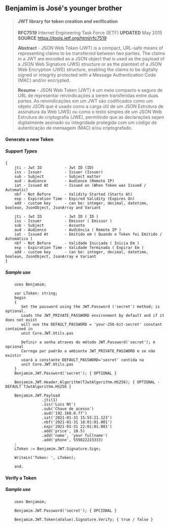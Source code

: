 ## Benjamim is José's younger brother
>#### JWT library for token creation and verification
>
> **RFC7519** Internet Engineering Task Force (IETF) **UPDATED** May 2015
> **SOURCE** https://tools.ietf.org/html/rfc7519
>
> **Abstract** -  JSON Web Token (JWT) is a compact, URL-safe means of representing
   claims to be transferred between two parties.  The claims in a JWT
   are encoded as a JSON object that is used as the payload of a JSON
   Web Signature (JWS) structure or as the plaintext of a JSON Web
   Encryption (JWE) structure, enabling the claims to be digitally
   signed or integrity protected with a Message Authentication Code
   (MAC) and/or encrypted.
>
> **Resumo** - JSON Web Token (JWT) é um meio compacto e seguro de URL de representar
   reivindicações a serem transferidas entre duas partes. As reivindicações em um JWT
   são codificados como um objeto JSON que é usado como a carga útil de um JSON
   Estrutura de assinatura da Web (JWS) ou como o texto simples de um JSON Web
   Estrutura de criptografia (JWE), permitindo que as declarações sejam digitalmente
   assinado ou integridade protegida com um código de autenticação de mensagem
   (MAC) e/ou criptografado.

#### Generate a new Token
##### Support Types 
```delphi
{
    jti - Jwt ID          - Jwt ID (ID)
    iss - Issuer          - Issuer (Issuer)
    sub - Subject         - Subject matter
    aud - Audience        - Audience (Remote IP)
    iat - Issued At       - Issued on (When Token was Issued / Automatic)
    nbf - Not Before      - Validity Started (Starts At)
    exp - Expiration Time - Expired Validity (Expires On)
    add - custom key      - can be: integer, decimal, datetime, boolean, JsonObject, JsonArray and Variant 
    
    jti - Jwt ID          - Jwt ID ( ID )
    iss - Issuer          - Emissor ( Emissor )
    sub - Subject         - Assunto
    aud - Audience        - Audiência ( Remote IP )
    iat - Issued At       - Emitido em ( Quando o Token foi Emitido / Automático )
    nbf - Not Before      - Validade Iniciada ( Inicia Em )
    exp - Expiration Time - Validade Terminada ( Expirar Em )
    add - custom key      - can be: integer, decimal, datetime, boolean, JsonObject, JsonArray e Variant  
}
```     

##### Sample use
```delphi
    uses Benjamim;
     
    var LToken: string;
    begin
    { 
       Set the password using the JWT.Password ('secret') method; is optional. 
       Loads the JWT_PRIVATE_PASSWORD environment by default and if it does not exist
       will use the DEFAULT_PASSWORD = 'your-256-bit-secret' constant contained in
       unit Core.JWT.Utils.pas    
    
       Definir a senha atraves do método JWT.Password('secret'); é opcional 
       Carrega por padrão a ambiente JWT_PRIVATE_PASSWORD e se não existir 
       usará a constante DEFAULT_PASSWORD='secret' contida na 
       unit Core.JWT.Utils.pas 
    }
    Benjamim.JWT.Password('secret'); { OPTIONAL }

    Benjamim.JWT.Header.Algorithm(TJwtAlgorithm.HS256); { OPTIONAL - DEFAULT TJwtAlgorithm.HS256 } 
    
    Benjamim.JWT.Payload
                .jti(1)                           
                .iss('Luis Nt')                   
                .sub('Chave de acesso')           
                .aud('192.168.0.77')              
                .iat('2021-01-31 15:55:21.123')   
                .nbf('2021-01-31 18:01:01.001')   
                .exp('2021-01-31 22:01:01.001')   
                .add('price', 10.5) 
                .add('name', 'your fullname') 
                .add('phone', 559822223333) 
    ;
    LToken := Benjamim.JWT.Signature.Sign; 
    
    WriteLn('Token: ', LToken); 
    
    end.
```

#### Verify a Token
##### Sample use
```delphi
    uses Benjamim;

    Benjamim.JWT.Password('secret'); { OPCIONAL }
      
    Benjamim.JWT.Token(aValue).Signature.Verify; { true / false }
```
